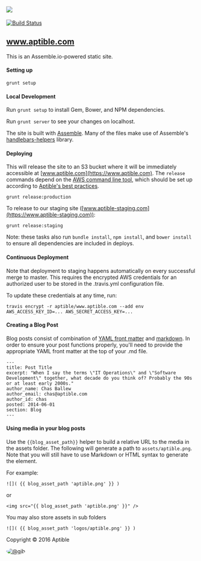 # ![](http://aptible-media-assets-manual.s3.amazonaws.com/web-horizontal-350.png)

[![Build Status](https://travis-ci.org/aptible/www.aptible.com.png?branch=master)](https://travis-ci.org/aptible/www.aptible.com)

## www.aptible.com
This is an Assemble.io-powered static site.

#### Setting up

````
grunt setup
````

#### Local Development

Run `grunt setup` to install Gem, Bower, and NPM dependencies.

Run `grunt server` to see your changes on localhost.

The site is built with [Assemble](http://assemble.io/). Many of the files make use of Assemble's [handlebars-helpers](http://assemble.io/helpers/) library.


#### Deploying
This will release the site to an S3 bucket where it will be immediately accessible at [www.aptible.com](https://www.aptible.com). The `release` commands depend on the [AWS command line tool](http://aws.amazon.com/cli/), which should be set up according to [Aptible's best practices](https://github.com/aptible/aptible-tech-guide/blob/master/doc/SystemsAdministration.md#command-line-access).

````
grunt release:production
````

To release to our staging site ([www.aptible-staging.com](https://www.aptible-staging.com)):

````
grunt release:staging
````

Note: these tasks also run `bundle install`, `npm install`, and `bower install`
to ensure all dependencies are included in deploys.

#### Continuous Deployment

Note that deployment to staging happens automatically on every successful merge to master. This requires the encrypted AWS credentials for an authorized user to be stored in the .travis.yml configuration file.

To update these credentials at any time, run:

    travis encrypt -r aptible/www.aptible.com --add env AWS_ACCESS_KEY_ID=... AWS_SECRET_ACCESS_KEY=...

#### Creating a Blog Post

Blog posts consist of combination of [YAML front matter](http://jekyllrb.com/docs/frontmatter/) and [markdown](https://daringfireball.net/projects/markdown/basics).  In order to ensure your post functions properly, you'll need to provide the appropriate YAML front matter at the top of your .md file.

````
---
title: Post Title
excerpt: "When I say the terms \"IT Operations\" and \"Software Development\" together, what decade do you think of? Probably the 90s or at least early 2000s."
author_name: Chas Ballew
author_email: chas@aptible.com
author_id: chas
posted: 2014-06-01
section: Blog
---
````

#### Using media in your blog posts

Use the `{{blog_asset_path}}` helper to build a relative URL to the media in the assets folder. The following will generate a path to `assets/aptible.png`. Note that you will still have to use Markdown or HTML syntax to generate the element.

For example:
```
![]( {{ blog_asset_path 'aptible.png' }} )
```
or
```
<img src="{{ blog_asset_path 'aptible.png' }}" />
```

You may also store assets in sub folders

````
![]( {{ blog_asset_path 'logos/aptible.png' }} )
````

Copyright &copy; 2016 Aptible

[<img src="https://secure.gravatar.com/avatar/566f0093e212d9b808c0cece8a32480e?s=60" style="border-radius: 50%;" alt="@gib" />](https://github.com/gib)
